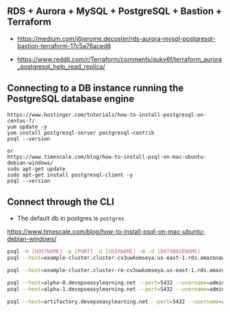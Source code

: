 ## RDS + Aurora + MySQL + PostgreSQL + Bastion + Terraform
- https://medium.com/@jerome.decoster/rds-aurora-mysql-postgresql-bastion-terraform-17c5a76aced8

- https://www.reddit.com/r/Terraform/comments/qukv6f/terraform_aurora_postgresql_help_read_replica/ 

## Connecting to a DB instance running the PostgreSQL database engine
```
https://www.hostinger.com/tutorials/how-to-install-postgresql-on-centos-7/
yum update -y
yum install postgresql-server postgresql-contrib
psql --version

or
https://www.timescale.com/blog/how-to-install-psql-on-mac-ubuntu-debian-windows/
sudo apt-get update
sudo apt-get install postgresql-client -y
psql --version
```

## Connect through the CLI
- The default db in postgres is `postgres`

https://www.timescale.com/blog/how-to-install-psql-on-mac-ubuntu-debian-windows/
```sh
psql -h [HOSTNAME] -p [PORT] -U [USERNAME] -W -d [DATABASENAME]
psql --host=example-cluster.cluster-cv3uwkomseya.us-east-1.rds.amazonaws.com --port=5432 --username=adminuser --password --dbname=postgres 

psql --host=example-cluster.cluster-ro-cv3uwkomseya.us-east-1.rds.amazonaws.com --port=5432 --username=adminuser --password --dbname=postgres 

psql --host=alpha-0.devopseasylearning.net --port=5432 --username=adminuser --password --dbname=postgres 
psql --host=alpha-1.devopseasylearning.net --port=5432 --username=adminuser --password --dbname=postgres

psql --host=artifactory.devopseasylearning.net --port=5432 --username=adminuser --password --dbname=artifactory
```